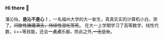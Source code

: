 ### Hi there 👋
潘沁怡，**是沁不是心！**，一名福州大学的大一新生，真真实实的计算机小白，哭了。~~间歇性踌躇满志，持续性混吃等死~~。
在大一上学期学习了高等数学，线性代数，c++等技能，还会**一点点**乐器，除此之外,~~一无是处~~。
<!--
**keep-real2002/keep-real2002** is a ✨ _special_ ✨ repository because its `README.md` (this file) appears on your GitHub profile.

